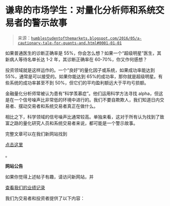 <!--yml

类别：未分类

日期：2024-05-18 03:06:19

-->

# 谦卑的市场学生：对量化分析师和系统交易者的警示故事

> 来源：[`humblestudentofthemarkets.blogspot.com/2016/05/a-cautionary-tale-for-quants-and.html#0001-01-01`](https://humblestudentofthemarkets.blogspot.com/2016/05/a-cautionary-tale-for-quants-and.html#0001-01-01)

如果普通医生的诊断正确率是 55%，你会怎么想？如果一个“超级明星”医生，其新病人等待名单长达 1-2 年，其诊断正确率在 60-70%，你又作何感想？

投资领域就是这样运作的。一个“良好”的量化因子或系统，如果成功率能达到 55%，通常是可以接受的。如果你能达到 65%的成功率，那你就是超级明星。有些系统的成功率甚至不到 50%，但它们的平均盈利额远大于平均亏损额。

金融量化分析师常被认为患有“科学羡慕症”。他们运用科学方法寻找 alpha，但这是在一个信号噪声比非常低的环境中进行的。我们不要自欺欺人，我们知道日内交易者、摆动交易者和系统交易者真正在做什么。

相比之下，科学领域的信号噪声比通常较高。单独来看，这对于所有认为找到了致富之路的量化研究人员和系统交易者来说，都可能是一个警示故事。

完整文章可以在我们新网站找到

[点击这里](https://humblestudentofthemarkets.com/2016/05/19/a-cautionary-tale-for-quants-and-systems-traders/)

。

**网站公告**

如果你觉得上述帖子有趣，请访问新网站，并

[查看我们的业绩记录](https://humblestudentofthemarkets.com/shop/)

我们为交易者和投资者提供了以下内容：
